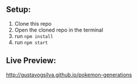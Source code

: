 ## Setup:

1. Clone this repo
1. Open the cloned repo in the terminal
1. run `npm install`
1. run `npm start`

## Live Preview:

http://gustavogsilva.github.io/pokemon-generations
